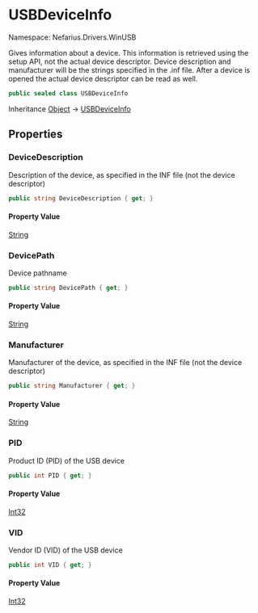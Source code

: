 # USBDeviceInfo

Namespace: Nefarius.Drivers.WinUSB

Gives information about a device. This information is retrieved using the setup API, not the
 actual device descriptor. Device description and manufacturer will be the strings specified
 in the .inf file. After a device is opened the actual device descriptor can be read as well.

```csharp
public sealed class USBDeviceInfo
```

Inheritance [Object](https://docs.microsoft.com/en-us/dotnet/api/system.object) → [USBDeviceInfo](./nefarius.drivers.winusb.usbdeviceinfo.md)

## Properties

### <a id="properties-devicedescription"/>**DeviceDescription**

Description of the device, as specified in the INF file (not the device descriptor)

```csharp
public string DeviceDescription { get; }
```

#### Property Value

[String](https://docs.microsoft.com/en-us/dotnet/api/system.string)<br>

### <a id="properties-devicepath"/>**DevicePath**

Device pathname

```csharp
public string DevicePath { get; }
```

#### Property Value

[String](https://docs.microsoft.com/en-us/dotnet/api/system.string)<br>

### <a id="properties-manufacturer"/>**Manufacturer**

Manufacturer of the device, as specified in the INF file (not the device descriptor)

```csharp
public string Manufacturer { get; }
```

#### Property Value

[String](https://docs.microsoft.com/en-us/dotnet/api/system.string)<br>

### <a id="properties-pid"/>**PID**

Product ID (PID) of the USB device

```csharp
public int PID { get; }
```

#### Property Value

[Int32](https://docs.microsoft.com/en-us/dotnet/api/system.int32)<br>

### <a id="properties-vid"/>**VID**

Vendor ID (VID) of the USB device

```csharp
public int VID { get; }
```

#### Property Value

[Int32](https://docs.microsoft.com/en-us/dotnet/api/system.int32)<br>
